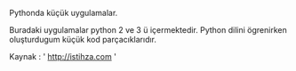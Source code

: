 Pythonda küçük uygulamalar.

Buradaki uygulamalar python 2 ve 3 ü içermektedir. Python dilini ögrenirken oluşturdugum küçük kod parçacıklarıdır.

Kaynak : ' http://istihza.com '
